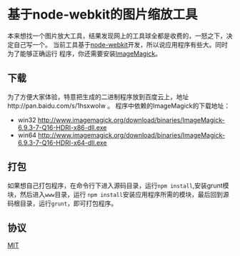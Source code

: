 # 基于node-webkit的图片缩放工具
本来想找一个图片放大工具，结果发现网上的工具球全都是收费的，一怒之下，决定自己写一个。
当前工具基于[node-webkit](http://nwjs.io/)开发，所以说应用程序有些大。同时为了能够正确运行
程序，你还需要安装[ImageMagick](http://www.imagemagick.org/)。
## 下载
为了方便大家体验，特意把生成的二进制程序放到百度云上，地址http://pan.baidu.com/s/1hsxwoIw 。
程序中依赖的ImageMagick的下载地址：

- win32 http://www.imagemagick.org/download/binaries/ImageMagick-6.9.3-7-Q16-HDRI-x86-dll.exe
- win64 http://www.imagemagick.org/download/binaries/ImageMagick-6.9.3-7-Q16-HDRI-x64-dll.exe

## 打包
如果想自己打包程序，在命令行下进入源码目录，运行`npm install`,安装grunt模块，然后进入`www`目录，运行
`npm install`安装应用程序所需的模块，最后回到源码根目录，运行`grunt`，即可打包程序。
## 协议
[MIT](https://opensource.org/licenses/MIT)